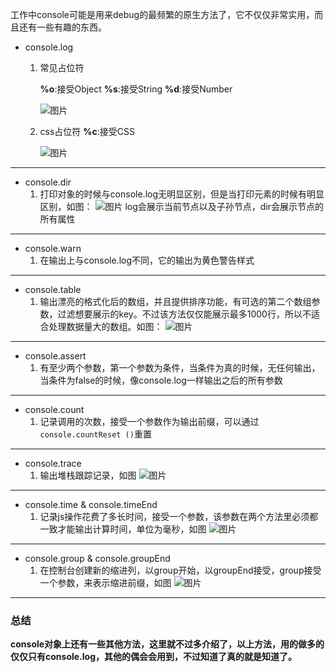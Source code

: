 工作中console可能是用来debug的最频繁的原生方法了，它不仅仅非常实用，而且还有一些有趣的东西。
* console.log
	1. 常见占位符

		__%o__:接受Object
		__%s__:接受String
		__%d__:接受Number
		
		![图片](https://foxdaxian.github.io/assets/01_console/base_log.png)
	1. css占位符
		__%c__:接受CSS
		
		![图片](https://foxdaxian.github.io/assets/01_console/color_log.png)
		
--------

* console.dir
	1. 打印对象的时候与console.log无明显区别，但是当打印元素的时候有明显区别，如图：
	![图片](https://foxdaxian.github.io/assets/01_console/dir.gif)
	log会展示当前节点以及子孙节点，dir会展示节点的所有属性

------

* console.warn
	1. 在输出上与console.log不同，它的输出为黄色警告样式
	
-------

* console.table
	1. 输出漂亮的格式化后的数组，并且提供排序功能，有可选的第二个数组参数，过滤想要展示的key。不过该方法仅仅能展示最多1000行，所以不适合处理数据量大的数组。如图：
	 ![图片](https://foxdaxian.github.io/assets/01_console/table.gif)

--------

* console.assert
	1. 有至少两个参数，第一个参数为条件，当条件为真的时候，无任何输出，当条件为false的时候，像console.log一样输出之后的所有参数

-------

* console.count
	1. 记录调用的次数，接受一个参数作为输出前缀，可以通过```console.countReset ()```重置

-------

* console.trace
	1. 输出堆栈跟踪记录，如图
	 ![图片](https://foxdaxian.github.io/assets/01_console/trace.png)

------

* console.time & console.timeEnd
	1. 记录js操作花费了多长时间，接受一个参数，该参数在两个方法里必须都一致才能输出计算时间，单位为毫秒，如图
	 ![图片](https://foxdaxian.github.io/assets/01_console/time.png)

------

* console.group & console.groupEnd
	1. 在控制台创建新的缩进列，以group开始，以groupEnd接受，group接受一个参数，来表示缩进前缀，如图
	 ![图片](https://foxdaxian.github.io/assets/01_console/group.png)

------

### 总结
__console对象上还有一些其他方法，这里就不过多介绍了，以上方法，用的做多的仅仅只有console.log，其他的偶会会用到，不过知道了真的就是知道了。__